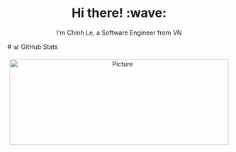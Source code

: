 <h1 align='center'> Hi there! :wave:</h1>

<p align='center'>
I'm Chinh Le, a Software Engineer from VN
</p>
# 📊 GitHub Stats
<p align="center">
<img src="https://github-readme-stats.vercel.app/api/top-langs/?username=chinhld12&theme=yeblu&hide_border=false&include_all_commits=true&count_private=true&layout=compact" 
        alt="Picture" 
        width="494"
        height="194" 
        style="display: block; margin: 0 auto" />
</p>
